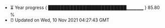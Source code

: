 - ⏳ Year progress { █████████████████████████▁▁▁▁▁ } 85.80 %
- ⏰ Updated on Wed, 10 Nov 2021 04:27:43 GMT

